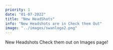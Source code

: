 ```yaml
---
priority: 1
date: "01-07-2022"
title: "New HeadShots"
info: "New Headshots are in Check them Out"
image: "../images/swanlogo2.png"
---
```


New Headshots Check them out on Images page!
